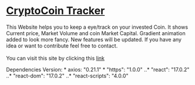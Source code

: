 # [CryptoCoin Tracker](https://goh3r.csb.app/)
This Website helps you to keep a eye/track on your invested Coin. It shows Current price, Market Volume and coin Market Capital. Gradient animation added to look more fancy. New features will be updated. If you have any idea or want to contribute feel free to contact. 
<br>
<br>
You can visit this site by clicking this [link](https://goh3r.csb.app/) 

Dependencies Version:
    * axios: "0.21.1"
    * "https": "1.0.0"
    ..* "react": "17.0.2"
    ..* "react-dom": "17.0.2"
    ..* "react-scripts": "4.0.0"
